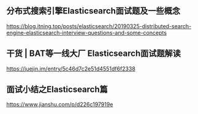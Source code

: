 


分布式搜索引擎Elasticsearch面试题及一些概念
---
https://blog.itning.top/posts/elasticsearch/20190325-distributed-search-engine-elasticsearch-interview-questions-and-some-concepts


干货 | BAT等一线大厂 Elasticsearch面试题解读
----
https://juejin.im/entry/5c46d7c2e51d4551df6f2338


面试小结之Elasticsearch篇
-----
https://www.jianshu.com/p/d226c197919e

